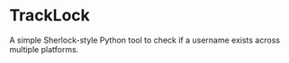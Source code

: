 # TrackLock

A simple Sherlock-style Python tool to check if a username exists across multiple platforms.
